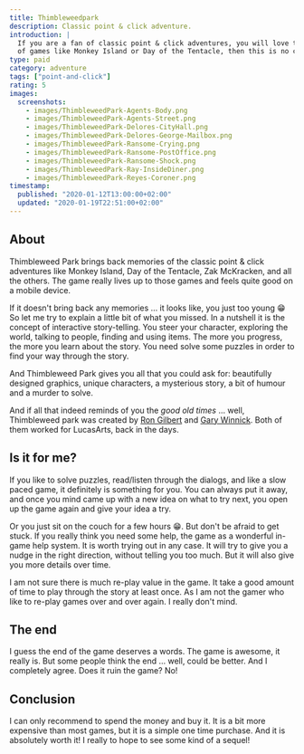 ```yaml
---
title: Thimbleweedpark
description: Classic point & click adventure.
introduction: |
  If you are a fan of classic point & click adventures, you will love this. And if this reminds you
  of games like Monkey Island or Day of the Tentacle, then this is no coincidence.
type: paid
category: adventure
tags: ["point-and-click"]
rating: 5
images:
  screenshots:
    - images/ThimbleweedPark-Agents-Body.png
    - images/ThimbleweedPark-Agents-Street.png
    - images/ThimbleweedPark-Delores-CityHall.png
    - images/ThimbleweedPark-Delores-George-Mailbox.png
    - images/ThimbleweedPark-Ransome-Crying.png
    - images/ThimbleweedPark-Ransome-PostOffice.png
    - images/ThimbleweedPark-Ransome-Shock.png
    - images/ThimbleweedPark-Ray-InsideDiner.png
    - images/ThimbleweedPark-Reyes-Coroner.png
timestamp:
  published: "2020-01-12T13:00:00+02:00"
  updated: "2020-01-19T22:51:00+02:00"
---
```


## About

Thimbleweed Park brings back memories of the classic point & click adventures like Monkey Island, Day of the Tentacle,
Zak McKracken, and all the others. The game really lives up to those games and feels quite good on a mobile device.

If it doesn't bring back any memories … it looks like, you just too young 😁 So let me try to explain a little bit of
what you missed. In a nutshell it is the concept of interactive story-telling. You steer your character,
exploring the world, talking to people, finding and using items. The more you progress, the more you learn about the story. You need solve some puzzles in order to find your way through the story.

And Thimbleweed Park gives you all that you could ask for: beautifully designed graphics, unique characters, a mysterious story, a bit of humour and a murder to solve.

And if all that indeed reminds of you the *good old times* … well, Thimbleweed park was created by [Ron Gilbert](https://en.m.wikipedia.org/wiki/Ron_Gilbert) and [Gary Winnick](https://en.m.wikipedia.org/wiki/Gary_Winnick_(game_developer)). Both of them worked for LucasArts, back in the days.

## Is it for me?

If you like to solve puzzles, read/listen through the dialogs, and like a slow paced game, it definitely is something
for you. You can always put it away, and once you mind came up with a new idea on what to try next, you open up the
game again and give your idea a try.

Or you just sit on the couch for a few hours 😁. But don't be afraid to get stuck. If you really think you need some
help, the game as a wonderful in-game help system. It is worth trying out in any case. It will try to give you a nudge
in the right direction, without telling you too much. But it will also give you more details over time.

I am not sure there is much re-play value in the game. It take a good amount of time to play through the story at
least once. As I am not the gamer who like to re-play games over and over again. I really don't mind.

## The end

I guess the end of the game deserves a words. The game is awesome, it really is. But some people think the end … well, could be better. And I completely agree. Does it ruin the game? No!

## Conclusion

I can only recommend to spend the money and buy it. It is a bit more expensive than most games, but it is a simple
one time purchase. And it is absolutely worth it! I really to hope to see some kind of a sequel!
